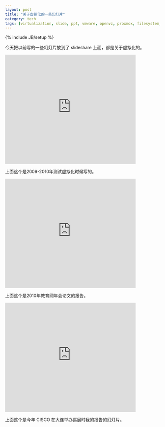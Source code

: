 ```yaml
---
layout: post
title: "关于虚拟化的一些幻灯片"
category: tech
tags: [virtualization, slide, ppt, vmware, openvz, proxmox, filesystem, vblock, cisco, ucs]
---
```

{% include JB/setup %}

今天把以前写的一些幻灯片放到了 slideshare 上面，都是关于虚拟化的。

<div style="width:425px" id="__ss_13109462"> <iframe src="http://www.slideshare.net/slideshow/embed_code/13109462?rel=0" width="425" height="355" frameborder="0" marginwidth="0" marginheight="0" scrolling="no" allowfullscreen></iframe> </div>

上面这个是2009-2010年测试虚拟化时候写的。


<div style="width:425px" id="__ss_13109496"> <iframe src="http://www.slideshare.net/slideshow/embed_code/13109496" width="425" height="355" frameborder="0" marginwidth="0" marginheight="0" scrolling="no" allowfullscreen></iframe> </div>

上面这个是2010年教育网年会论文的报告。


<div style="width:425px" id="__ss_13109557"> <iframe src="http://www.slideshare.net/slideshow/embed_code/13109557" width="425" height="355" frameborder="0" marginwidth="0" marginheight="0" scrolling="no" allowfullscreen></iframe> </div>

上面这个是今年 CISCO 在大连举办巡展时我的报告的幻灯片。


